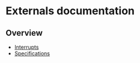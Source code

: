 # Externals documentation
## Overview
* [Interrupts](interrupts)
* [Specifications](specifications)
